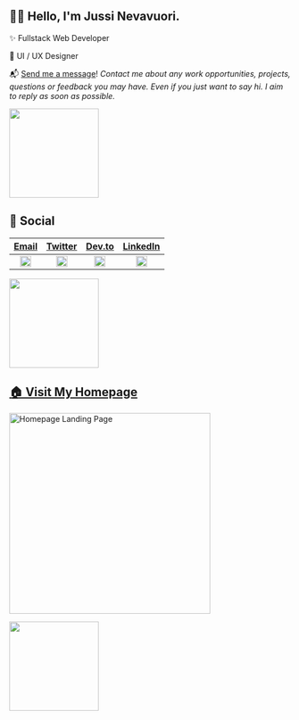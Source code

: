 ## 👋🏻 Hello, I'm Jussi Nevavuori.

✨ Fullstack Web Developer

🎨 UI / UX Designer

📬 [Send me a message](https://jussinevavuori.com/contact/)! _Contact me about any work opportunities, projects, questions or feedback you may have. Even if you just want to say hi. I aim to reply as soon as possible._

<img src="#" alt="" height="160">

## 📱 Social

[Email](mailto:jussi@nevavuori.fi) | [Twitter](https://twitter.com/jussinevavuori) | [Dev.to](https://dev.to/jussinevavuori) | [LinkedIn](https://www.linkedin.com/in/jussinevavuori/)
:------:|:------:|:------:|:--------:
[<img alt="Gmail logo" src="https://upload.wikimedia.org/wikipedia/commons/thumb/7/7e/Gmail_icon_%282020%29.svg/200px-Gmail_icon_%282020%29.svg.png" height="20" />](mailto:jussi@nevavuori.fi) |[<img alt="Twitter logo" src="https://upload.wikimedia.org/wikipedia/commons/thumb/4/4f/Twitter-logo.svg/200px-Twitter-logo.svg.png" height="20" />](https://twitter.com/jussinevavuori) | [<img alt="DevTo logo" src="https://dev-to-uploads.s3.amazonaws.com/uploads/logos/resized_logo_UQww2soKuUsjaOGNB38o.png" height="20" />](https://dev.to/jussinevavuori) | [<img alt="LinkedIn logo" src="https://content.linkedin.com/content/dam/me/business/en-us/amp/brand-site/v2/bg/LI-Bug.svg.original.svg" height="20" />](https://www.linkedin.com/in/jussinevavuori/)

<img src="#" alt="" height="160">

## [🏠 Visit My Homepage](https://jussinevavuori.com/)

[<img width="360" alt="Homepage Landing Page" src="https://jussinevavuori.com/api/ogimage?path=/">](https://jussinevavuori.com/)

<img src="#" alt="" height="160">